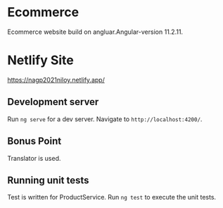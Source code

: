 # Ecommerce

Ecommerce website build on angluar.Angular-version 11.2.11.

# Netlify Site
https://nagp2021niloy.netlify.app/

## Development server

Run `ng serve` for a dev server. Navigate to `http://localhost:4200/`.

## Bonus Point

Translator is used.

## Running unit tests

Test is written for ProductService.
Run `ng test` to execute the unit tests.

